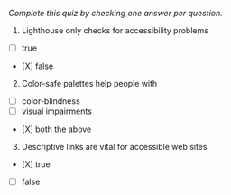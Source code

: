 *Complete this quiz by checking one answer per question.*

1. Lighthouse only checks for accessibility problems

- [ ] true
- [Х] false

2. Color-safe palettes help people with

- [ ] color-blindness
- [ ] visual impairments
- [Х] both the above

3. Descriptive links are vital for accessible web sites
   
- [Х] true
- [ ] false

